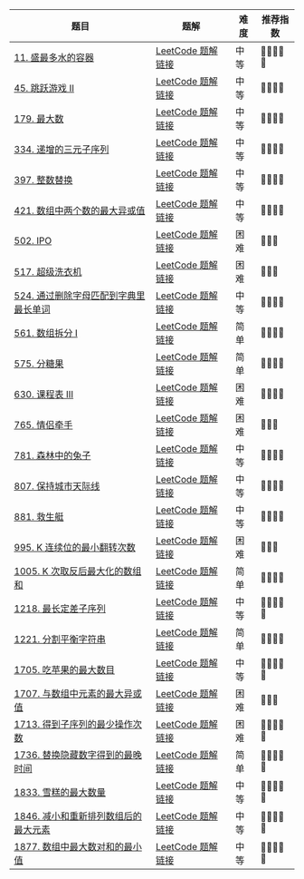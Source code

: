 | 题目                                                         | 题解                                                         | 难度 | 推荐指数 |
| ------------------------------------------------------------ | ------------------------------------------------------------ | ---- | -------- |
| [11. 盛最多水的容器 ](https://leetcode-cn.com/problems/container-with-most-water/) | [LeetCode 题解链接](https://leetcode-cn.com/problems/container-with-most-water/solution/shua-chuan-lc-shuang-zhi-zhen-tan-xin-ji-52gf/) | 中等 | 🤩🤩🤩🤩🤩    |
| [45. 跳跃游戏 II](https://leetcode-cn.com/problems/jump-game-ii/) | [LeetCode 题解链接](https://leetcode-cn.com/problems/jump-game-ii/solution/xiang-jie-dp-tan-xin-shuang-zhi-zhen-jie-roh4/) | 中等 | 🤩🤩🤩🤩     |
| [179. 最大数](https://leetcode-cn.com/problems/largest-number/) | [LeetCode 题解链接](https://leetcode-cn.com/problems/largest-number/solution/gong-shui-san-xie-noxiang-xin-ke-xue-xi-vn86e/) | 中等 | 🤩🤩🤩🤩     |
| [334. 递增的三元子序列](https://leetcode-cn.com/problems/increasing-triplet-subsequence/) | [LeetCode 题解链接](https://leetcode-cn.com/problems/increasing-triplet-subsequence/solution/gong-shui-san-xie-zui-chang-shang-sheng-xa08h/) | 中等 | 🤩🤩🤩🤩     |
| [397. 整数替换](https://leetcode-cn.com/problems/integer-replacement/) | [LeetCode 题解链接](https://leetcode-cn.com/problems/integer-replacement/solution/gong-shui-san-xie-yi-ti-san-jie-dfsbfs-t-373h/) | 中等 | 🤩🤩🤩🤩     |
| [421. 数组中两个数的最大异或值](https://leetcode-cn.com/problems/maximum-xor-of-two-numbers-in-an-array/) | [LeetCode 题解链接](https://leetcode-cn.com/problems/maximum-xor-of-two-numbers-in-an-array/solution/gong-shui-san-xie-noxiang-xin-ke-xue-xi-bmjdg/) | 中等 | 🤩🤩🤩🤩     |
| [502. IPO](https://leetcode-cn.com/problems/ipo/)            | [LeetCode 题解链接](https://leetcode-cn.com/problems/ipo/solution/gong-shui-san-xie-noxiang-xin-ke-xue-xi-fk1ra/) | 困难 | 🤩🤩🤩      |
| [517. 超级洗衣机](https://leetcode-cn.com/problems/super-washing-machines/) | [LeetCode 题解链接](https://leetcode-cn.com/problems/super-washing-machines/solution/gong-shui-san-xie-noxiang-xin-ke-xue-xi-mzqia/) | 困难 | 🤩🤩🤩      |
| [524. 通过删除字母匹配到字典里最长单词](https://leetcode-cn.com/problems/longest-word-in-dictionary-through-deleting/) | [LeetCode 题解链接](https://leetcode-cn.com/problems/longest-word-in-dictionary-through-deleting/solution/gong-shui-san-xie-xiang-jie-pai-xu-shuan-qi20/) | 中等 | 🤩🤩🤩🤩     |
| [561. 数组拆分 I](https://leetcode-cn.com/problems/array-partition-i/) | [LeetCode 题解链接](https://leetcode-cn.com/problems/array-partition-i/solution/jue-dui-neng-kan-dong-de-zheng-ming-fan-f7trz/) | 简单 | 🤩🤩🤩🤩     |
| [575. 分糖果](https://leetcode-cn.com/problems/distribute-candies/) | [LeetCode 题解链接](https://leetcode-cn.com/problems/distribute-candies/solution/gong-shui-san-xie-noxiang-xin-ke-xue-xi-pjjxo/) | 简单 | 🤩🤩🤩🤩     |
| [630. 课程表 III](https://leetcode-cn.com/problems/course-schedule-iii/) | [LeetCode 题解链接](https://leetcode-cn.com/problems/course-schedule-iii/solution/gong-shui-san-xie-jing-dian-tan-xin-yun-ghii2/) | 困难 | 🤩🤩🤩🤩     |
| [765. 情侣牵手](https://leetcode-cn.com/problems/couples-holding-hands/) | [LeetCode 题解链接](https://leetcode-cn.com/problems/couples-holding-hands/solution/liang-chong-100-de-jie-fa-bing-cha-ji-ta-26a6/) | 困难 | 🤩🤩🤩      |
| [781. 森林中的兔子](https://leetcode-cn.com/problems/rabbits-in-forest/) | [LeetCode 题解链接](https://leetcode-cn.com/problems/rabbits-in-forest/solution/gong-shui-san-xie-noxiang-xin-ke-xue-xi-v17p5/) | 中等 | 🤩🤩🤩🤩     |
| [807. 保持城市天际线](https://leetcode-cn.com/problems/max-increase-to-keep-city-skyline/) | [LeetCode 题解链接](https://leetcode-cn.com/problems/max-increase-to-keep-city-skyline/solution/gong-shui-san-xie-jian-dan-tan-xin-yun-y-2f47/) | 中等 | 🤩🤩🤩🤩     |
| [881. 救生艇](https://leetcode-cn.com/problems/boats-to-save-people/) | [LeetCode 题解链接](https://leetcode-cn.com/problems/boats-to-save-people/solution/gong-shui-san-xie-noxiang-xin-ke-xue-xi-hosg8/) | 中等 | 🤩🤩🤩🤩     |
| [995. K 连续位的最小翻转次数](https://leetcode-cn.com/problems/minimum-number-of-k-consecutive-bit-flips/) | [LeetCode 题解链接](https://leetcode-cn.com/problems/minimum-number-of-k-consecutive-bit-flips/solution/po-su-tan-xin-jie-fa-yu-tan-xin-chai-fen-4lyy/) | 困难 | 🤩🤩🤩      |
| [1005. K 次取反后最大化的数组和](https://leetcode-cn.com/problems/maximize-sum-of-array-after-k-negations/) | [LeetCode 题解链接](https://leetcode-cn.com/problems/maximize-sum-of-array-after-k-negations/solution/gong-shui-san-xie-jian-dan-fen-qing-kuan-6qwu/) | 简单 | 🤩🤩🤩🤩     |
| [1218. 最长定差子序列](https://leetcode-cn.com/problems/longest-arithmetic-subsequence-of-given-difference/) | [LeetCode 题解链接](https://leetcode-cn.com/problems/longest-arithmetic-subsequence-of-given-difference/solution/gong-shui-san-xie-jie-he-tan-xin-de-zhua-dj1k/) | 中等 | 🤩🤩🤩🤩🤩    |
| [1221. 分割平衡字符串](https://leetcode-cn.com/problems/split-a-string-in-balanced-strings/) | [LeetCode 题解链接](https://leetcode-cn.com/problems/split-a-string-in-balanced-strings/solution/gong-shui-san-xie-noxiang-xin-ke-xue-xi-wumnk/) | 简单 | 🤩🤩🤩🤩     |
| [1705. 吃苹果的最大数目](https://leetcode-cn.com/problems/maximum-number-of-eaten-apples/) | [LeetCode 题解链接](https://leetcode-cn.com/problems/maximum-number-of-eaten-apples/solution/gong-shui-san-xie-noxiang-xin-ke-xue-xi-hfdy0/) | 中等 | 🤩🤩🤩🤩🤩    |
| [1707. 与数组中元素的最大异或值](https://leetcode-cn.com/problems/maximum-xor-with-an-element-from-array/) | [LeetCode 题解链接](https://leetcode-cn.com/problems/maximum-xor-with-an-element-from-array/solution/gong-shui-san-xie-jie-zhe-ge-wen-ti-lai-lypqr/) | 困难 | 🤩🤩🤩      |
| [1713. 得到子序列的最少操作次数](https://leetcode-cn.com/problems/minimum-operations-to-make-a-subsequence/) | [LeetCode 题解链接](https://leetcode-cn.com/problems/minimum-operations-to-make-a-subsequence/solution/gong-shui-san-xie-noxiang-xin-ke-xue-xi-oj7yu/) | 困难 | 🤩🤩🤩🤩🤩    |
| [1736. 替换隐藏数字得到的最晚时间](https://leetcode-cn.com/problems/latest-time-by-replacing-hidden-digits/) | [LeetCode 题解链接](https://leetcode-cn.com/problems/latest-time-by-replacing-hidden-digits/solution/gong-shui-san-xie-ti-huan-yin-cang-shu-z-2l1h/) | 简单 | 🤩🤩🤩🤩🤩    |
| [1833. 雪糕的最大数量](https://leetcode-cn.com/problems/maximum-ice-cream-bars/) | [LeetCode 题解链接](https://leetcode-cn.com/problems/maximum-ice-cream-bars/solution/gong-shui-san-xie-noxiang-xin-ke-xue-xi-yrhjx/) | 中等 | 🤩🤩🤩🤩🤩    |
| [1846. 减小和重新排列数组后的最大元素](https://leetcode-cn.com/problems/maximum-element-after-decreasing-and-rearranging/) | [LeetCode 题解链接](https://leetcode-cn.com/problems/maximum-element-after-decreasing-and-rearranging/solution/gong-shui-san-xie-noxiang-xin-ke-xue-xi-yh9qt/) | 中等 | 🤩🤩🤩🤩🤩    |
| [1877. 数组中最大数对和的最小值](https://leetcode-cn.com/problems/minimize-maximum-pair-sum-in-array/) | [LeetCode 题解链接](https://leetcode-cn.com/problems/minimize-maximum-pair-sum-in-array/solution/gong-shui-san-xie-noxiang-xin-ke-xue-xi-ru29y/) | 中等 | 🤩🤩🤩🤩🤩    |

